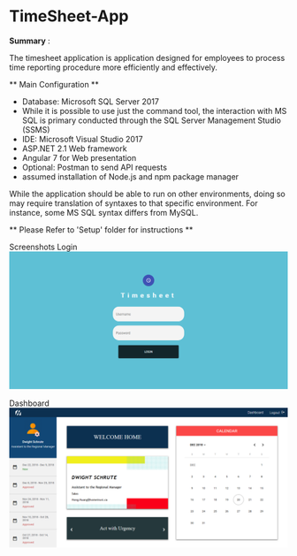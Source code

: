# TimeSheet-App

**Summary** : 

The timesheet application is application designed for employees to process time reporting procedure more efficiently and effectively.

** Main Configuration ** 

- Database: Microsoft SQL Server 2017
- While it is possible to use just the command tool, the interaction with MS SQL is primary conducted through the SQL Server Management Studio (SSMS)
- IDE: Microsoft Visual Studio 2017
- ASP.NET 2.1 Web framework
- Angular 7 for Web presentation
- Optional: Postman to send API requests
- assumed installation of Node.js and npm package manager

While the application should be able to run on other environments, doing so may require translation of syntaxes to that specific environment. For instance, some MS SQL syntax differs from MySQL.

** Please Refer to 'Setup' folder for instructions **

Screenshots
Login
![Login](https://github.com/jimmyhuang007/TimeSheet-App/blob/master/ScreenShots/login.png)

Dashboard
![Dashboard](https://github.com/jimmyhuang007/TimeSheet-App/blob/master/ScreenShots/dashboard.png)
